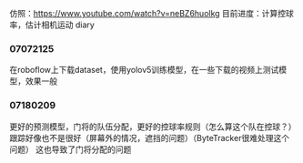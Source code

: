 仿照：https://www.youtube.com/watch?v=neBZ6huolkg
目前进度：计算控球率，估计相机运动
diary
### 07072125
在roboflow上下载dataset，使用yolov5训练模型，在一些下载的视频上测试模型，效果一般
### 07180209
更好的预测模型，门将的队伍分配，更好的控球率规则（怎么算这个队在控球？）
跟踪好像也不是很好（屏幕外的情况，遮挡的问题）（ByteTracker很难处理这个问题）
这也导致了门将分配的问题
